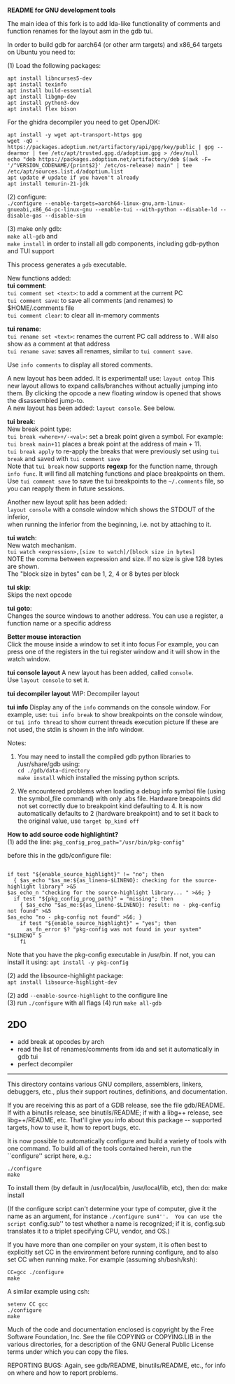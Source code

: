 **README for GNU development tools**
 
The main idea of this fork is to add Ida-like functionality of comments and function renames for the layout asm in the gdb tui.


In order to build gdb for aarch64 (or other arm targets) and x86_64 targets 
on Ubuntu you need to:

(1) Load the following packages:
```
apt install libncurses5-dev
apt install texinfo
apt install build-essential
apt install libgmp-dev
apt install python3-dev
apt install flex bison
```

For the ghidra decompiler you need to get OpenJDK:
```
apt install -y wget apt-transport-https gpg
wget -qO - https://packages.adoptium.net/artifactory/api/gpg/key/public | gpg --dearmor | tee /etc/apt/trusted.gpg.d/adoptium.gpg > /dev/null
echo "deb https://packages.adoptium.net/artifactory/deb $(awk -F= '/^VERSION_CODENAME/{print$2}' /etc/os-release) main" | tee /etc/apt/sources.list.d/adoptium.list
apt update # update if you haven't already
apt install temurin-21-jdk
```




(2) configure:   
`./configure --enable-targets=aarch64-linux-gnu,arm-linux-gnueabi,x86_64-pc-linux-gnu --enable-tui --with-python --disable-ld --disable-gas --disable-sim`

(3) make only gdb:  
`make all-gdb` 
and  
`make install` in order to install all gdb components, including gdb-python and TUI support


This process generates a `gdb` executable.  
  
New functions added:  
**tui comment**:  
`tui comment set <text>`: to add a comment at the current PC  
`tui comment save`: to save all comments (and renames) to $HOME/.comments file  
`tui comment clear`: to clear all in-memory comments  

**tui rename**:  
`tui rename set <text>`: renames the current PC call address to <text>. Will also show as a comment at that address  
`tui rename save`: saves all renames, similar to `tui comment save`.	  

Use `info comments` to display all stored comments.

  
A new layout has been added. It is experimental! use:
`layout ontop`
This new layout allows to expand calls/branches without actually jumping into them. By clicking the opcode
a new floating window is opened that shows the disassembled jump-to.   
A new layout has been added: `layout console`. See below.  


**tui break**:  
New break point type:  
`tui break <where>+/-<val>`: set a break point given a symbol. For example:   
`tui break main+11` places a break point at the address of main + 11.  
`tui break apply` to re-apply the breaks that were previously set using `tui break` and saved with `tui comment save`  
Note that `tui break` now supports **regexp** for the function name, through `info func`. It will find all matching functions and place breakpoints on them.  
Use `tui comment save` to save the tui breakpoints to the `~/.comments` file, so you can reapply them in future sessions.  
	
	

Another new layout split has been added:  
`layout console` with a console window which shows the STDOUT of the inferior,  
when running the inferior from the beginning, i.e. not by attaching to it.  


**tui watch**:  
New watch mechanism.   
`tui watch <expression>,[size to watch]/[block size in bytes]`  
NOTE the comma between expression and size. If no size is give 128 bytes are shown.  
The "block size in bytes" can be 1, 2, 4 or 8 bytes per block


**tui skip**:  
Skips the next opcode  
  
**tui goto**:  
Changes the source windows to another address. You can use a register, a function name or a specific address  
  

**Better mouse interaction**  
Click the mouse inside a window to set it into focus
For example, you can press one of the registers in the tui register window and it will show in the watch window.


**tui console layout**
A new layout has been added, called `console`.  
Use `layout console` to set it.  

**tui decompiler layout**
WIP: Decompiler layout 

**tui info**
Display any of the `info` commands on the console window. For example, use:
`tui info break` 
to show breakpoints on the console window, or
`tui info thread`
to show current threads execution picture
If these are not used, the stdin is shown in the info window.

	  
Notes:
1. You may need to install the compiled gdb python libraries to /usr/share/gdb using:  
`cd ./gdb/data-directory`  
`make install`
which installed the missing python scripts.

2. We encountered problems when loading a debug info symbol file (using the symbol_file command) with only .abs file. Hardware breapoints
did not set correctly due to breakpoint kind defaulting to 4. It is now automatically defaults to 2 (hardware breakpoint) and to set it back
to the original value, use 
`target bp_kind off`



**How to add source code highlightint?**  
(1) add the line:
`pkg_config_prog_path="/usr/bin/pkg-config"`

 before this in the gdb/configure file:  
```

if test "${enable_source_highlight}" != "no"; then
  { $as_echo "$as_me:${as_lineno-$LINENO}: checking for the source-highlight library" >&5
$as_echo_n "checking for the source-highlight library... " >&6; }
  if test "${pkg_config_prog_path}" = "missing"; then
    { $as_echo "$as_me:${as_lineno-$LINENO}: result: no - pkg-config not found" >&5
$as_echo "no - pkg-config not found" >&6; }
    if test "${enable_source_highlight}" = "yes"; then
      as_fn_error $? "pkg-config was not found in your system" "$LINENO" 5
    fi
```

Note that you have the pkg-config executable in /usr/bin. If not, you can install it using:
```apt install -y pkg-config```


(2) add the libsource-highlight package:  
`apt install libsource-highlight-dev`  
  
(2) add `--enable-source-highlight` to the configure line  
(3) run `./configure` with all flags
(4) run `make all-gdb`




2DO
---
* add break at opcodes by arch
* read the list of renames/comments from ida and set it automatically in gdb tui
* perfect decompiler

-------------------------------------------------------------------------------------------------------------------------------
This directory contains various GNU compilers, assemblers, linkers, 
debuggers, etc., plus their support routines, definitions, and documentation.

If you are receiving this as part of a GDB release, see the file gdb/README.
If with a binutils release, see binutils/README;  if with a libg++ release,
see libg++/README, etc.  That'll give you info about this
package -- supported targets, how to use it, how to report bugs, etc.

It is now possible to automatically configure and build a variety of
tools with one command.  To build all of the tools contained herein,
run the ``configure'' script here, e.g.:

	./configure 
	make

	
To install them (by default in /usr/local/bin, /usr/local/lib, etc),
then do:
	make install

(If the configure script can't determine your type of computer, give it
the name as an argument, for instance ``./configure sun4''.  You can
use the script ``config.sub'' to test whether a name is recognized; if
it is, config.sub translates it to a triplet specifying CPU, vendor,
and OS.)

If you have more than one compiler on your system, it is often best to
explicitly set CC in the environment before running configure, and to
also set CC when running make.  For example (assuming sh/bash/ksh):

	CC=gcc ./configure
	make

A similar example using csh:

	setenv CC gcc
	./configure
	make

Much of the code and documentation enclosed is copyright by
the Free Software Foundation, Inc.  See the file COPYING or
COPYING.LIB in the various directories, for a description of the
GNU General Public License terms under which you can copy the files.

REPORTING BUGS: Again, see gdb/README, binutils/README, etc., for info
on where and how to report problems.
